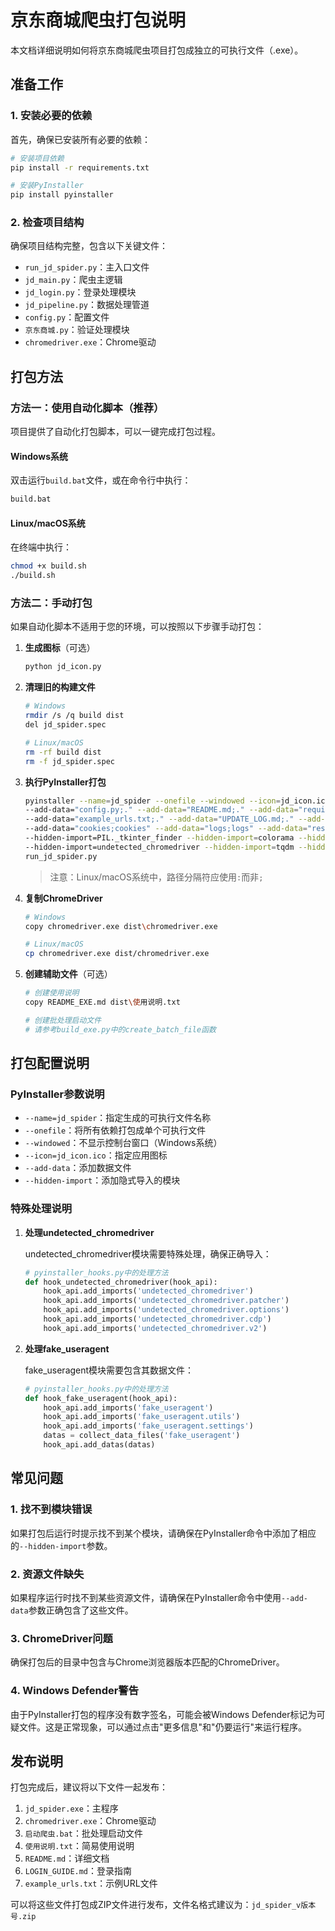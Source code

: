 # 京东商城爬虫打包说明

本文档详细说明如何将京东商城爬虫项目打包成独立的可执行文件（.exe）。

## 准备工作

### 1. 安装必要的依赖

首先，确保已安装所有必要的依赖：

```bash
# 安装项目依赖
pip install -r requirements.txt

# 安装PyInstaller
pip install pyinstaller
```

### 2. 检查项目结构

确保项目结构完整，包含以下关键文件：

- `run_jd_spider.py`：主入口文件
- `jd_main.py`：爬虫主逻辑
- `jd_login.py`：登录处理模块
- `jd_pipeline.py`：数据处理管道
- `config.py`：配置文件
- `京东商城.py`：验证处理模块
- `chromedriver.exe`：Chrome驱动

## 打包方法

### 方法一：使用自动化脚本（推荐）

项目提供了自动化打包脚本，可以一键完成打包过程。

#### Windows系统

双击运行`build.bat`文件，或在命令行中执行：

```cmd
build.bat
```

#### Linux/macOS系统

在终端中执行：

```bash
chmod +x build.sh
./build.sh
```

### 方法二：手动打包

如果自动化脚本不适用于您的环境，可以按照以下步骤手动打包：

1. **生成图标**（可选）

   ```bash
   python jd_icon.py
   ```

2. **清理旧的构建文件**

   ```bash
   # Windows
   rmdir /s /q build dist
   del jd_spider.spec

   # Linux/macOS
   rm -rf build dist
   rm -f jd_spider.spec
   ```

3. **执行PyInstaller打包**

   ```bash
   pyinstaller --name=jd_spider --onefile --windowed --icon=jd_icon.ico ^
   --add-data="config.py;." --add-data="README.md;." --add-data="requirements.txt;." ^
   --add-data="example_urls.txt;." --add-data="UPDATE_LOG.md;." --add-data="LOGIN_GUIDE.md;." ^
   --add-data="cookies;cookies" --add-data="logs;logs" --add-data="results;results" ^
   --hidden-import=PIL._tkinter_finder --hidden-import=colorama --hidden-import=selenium ^
   --hidden-import=undetected_chromedriver --hidden-import=tqdm --hidden-import=fake_useragent ^
   run_jd_spider.py
   ```

   > 注意：Linux/macOS系统中，路径分隔符应使用`:`而非`;`

4. **复制ChromeDriver**

   ```bash
   # Windows
   copy chromedriver.exe dist\chromedriver.exe

   # Linux/macOS
   cp chromedriver.exe dist/chromedriver.exe
   ```

5. **创建辅助文件**（可选）

   ```bash
   # 创建使用说明
   copy README_EXE.md dist\使用说明.txt

   # 创建批处理启动文件
   # 请参考build_exe.py中的create_batch_file函数
   ```

## 打包配置说明

### PyInstaller参数说明

- `--name=jd_spider`：指定生成的可执行文件名称
- `--onefile`：将所有依赖打包成单个可执行文件
- `--windowed`：不显示控制台窗口（Windows系统）
- `--icon=jd_icon.ico`：指定应用图标
- `--add-data`：添加数据文件
- `--hidden-import`：添加隐式导入的模块

### 特殊处理说明

1. **处理undetected_chromedriver**

   undetected_chromedriver模块需要特殊处理，确保正确导入：

   ```python
   # pyinstaller_hooks.py中的处理方法
   def hook_undetected_chromedriver(hook_api):
       hook_api.add_imports('undetected_chromedriver')
       hook_api.add_imports('undetected_chromedriver.patcher')
       hook_api.add_imports('undetected_chromedriver.options')
       hook_api.add_imports('undetected_chromedriver.cdp')
       hook_api.add_imports('undetected_chromedriver.v2')
   ```

2. **处理fake_useragent**

   fake_useragent模块需要包含其数据文件：

   ```python
   # pyinstaller_hooks.py中的处理方法
   def hook_fake_useragent(hook_api):
       hook_api.add_imports('fake_useragent')
       hook_api.add_imports('fake_useragent.utils')
       hook_api.add_imports('fake_useragent.settings')
       datas = collect_data_files('fake_useragent')
       hook_api.add_datas(datas)
   ```

## 常见问题

### 1. 找不到模块错误

如果打包后运行时提示找不到某个模块，请确保在PyInstaller命令中添加了相应的`--hidden-import`参数。

### 2. 资源文件缺失

如果程序运行时找不到某些资源文件，请确保在PyInstaller命令中使用`--add-data`参数正确包含了这些文件。

### 3. ChromeDriver问题

确保打包后的目录中包含与Chrome浏览器版本匹配的ChromeDriver。

### 4. Windows Defender警告

由于PyInstaller打包的程序没有数字签名，可能会被Windows Defender标记为可疑文件。这是正常现象，可以通过点击"更多信息"和"仍要运行"来运行程序。

## 发布说明

打包完成后，建议将以下文件一起发布：

1. `jd_spider.exe`：主程序
2. `chromedriver.exe`：Chrome驱动
3. `启动爬虫.bat`：批处理启动文件
4. `使用说明.txt`：简易使用说明
5. `README.md`：详细文档
6. `LOGIN_GUIDE.md`：登录指南
7. `example_urls.txt`：示例URL文件

可以将这些文件打包成ZIP文件进行发布，文件名格式建议为：`jd_spider_v版本号.zip` 